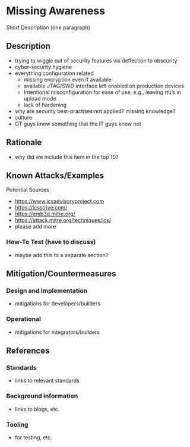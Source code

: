 # Missing Awareness

Short Description (one paragraph)

## Description

  - trying to wiggle out of security features via deflection to obscurity
  - cyber-security hygiene
  - everything configuration related
    - missing encryption even if available
    - available JTAG/SWD interface left enabled on production devices
    - Intentional misconfiguration for ease of use, e.g., leaving rtu’s in upload mode
    - lack of hardening
  - why are security best-practises not applied? missing knowledge?
  - culture
  - OT guys know something that the IT guys know not

## Rationale

- why did we include this item in the top 10?

## Known Attacks/Examples

Potential Sources

- <https://www.icsadvisoryproject.com>
- <https://icsstrive.com/>
- <https://emb3d.mitre.org/>
- <https://attack.mitre.org/techniques/ics/>
- please add more

### How-To Test (have to discuss)

- maybe add this to a separate section?

## Mitigation/Countermeasures

### Design and Implementation

- mitigations for developers/builders

### Operational

- mitigations for integrators/builders

## References

### Standards

- links to relevant standards

### Background information

- links to blogs, etc.

### Tooling

- for testing, etc.
